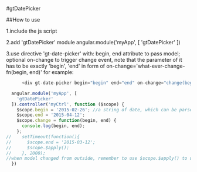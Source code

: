 #gtDatePicker

##How to use

1.include the js script

2.add 'gtDatePicker' module
    angular.module('myApp', [
      'gtDatePicker'
    ])

3.use directive 'gt-date-picker' with:
    begin, end attribute to pass model;
    optional on-change to trigger change event, note that the parameter of it has to be exactly 'begin', 'end'
    in form of on-change='what-ever-change-fn(begin, end)'
    for example:

```js
      <div gt-date-picker begin="begin" end="end" on-change="change(begin, end)"></div>

  angular.module('myApp', [
    'gtDatePicker'
  ]).controller('myCtrl', function ($scope) {
    $scope.begin = '2015-02-26'; //a string of date, which can be parsed by javasript Date() object
    $scope.end = '2015-04-12';
    $scope.change = function(begin, end) {
      console.log(begin, end);
    };
//    setTimeout(function(){
//      $scope.end = '2015-03-12';
//      $scope.$apply();
//    }, 2000);
//when model changed from outside, remember to use $scope.$apply() to update the view
  })
```
